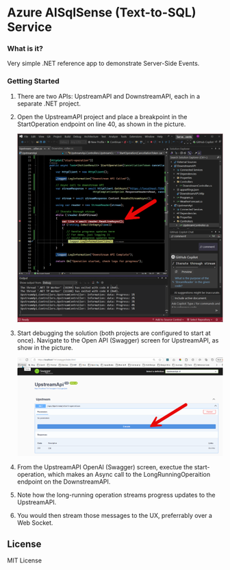 # Azure AISqlSense (Text-to-SQL) Service

### What is it?

Very simple .NET reference app to demonstrate Server-Side Events.

### Getting Started

1. There are two APIs: UpstreamAPI and DownstreamAPI, each in a separate .NET project.  

2. Open the UpstreamAPI project and place a breakpoint in the StartOperation endpoint on line 40, as shown in the picture.

    ![Breakpoint in StartOperation](./Images/Figure2.png)

3. Start debugging the solution (both projects are configured to start at once). Navigate to the Open API (Swagger) screen for UpstreamAPI, as show in the picture.

    ![Server-Side Events Diagram](./Images/Figure1.png)

4. From the UpstreamAPI OpenAI (Swagger) screen, exectue the start-operation, which makes an Async call to the LongRunningOperaition endpoint on the DownstreamAPI.

5. Note how the long-running operation streams progress updates to the UpstreamAPI.

6. You would then stream those messages to the UX, preferrably over a Web Socket.

## License
MIT License
